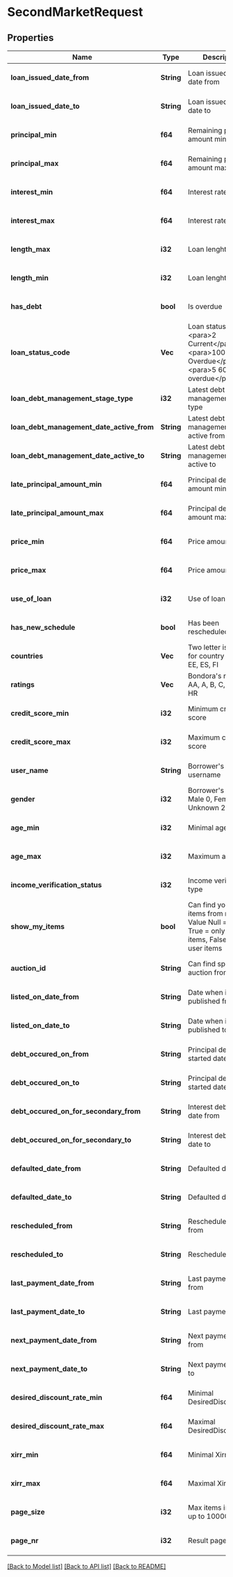 # SecondMarketRequest

## Properties
Name | Type | Description | Notes
------------ | ------------- | ------------- | -------------
**loan_issued_date_from** | **String** | Loan issued start date from | [optional] [default to null]
**loan_issued_date_to** | **String** | Loan issued start date to | [optional] [default to null]
**principal_min** | **f64** | Remaining principal amount min | [optional] [default to null]
**principal_max** | **f64** | Remaining principal amount max | [optional] [default to null]
**interest_min** | **f64** | Interest rate min | [optional] [default to null]
**interest_max** | **f64** | Interest rate max | [optional] [default to null]
**length_max** | **i32** | Loan lenght min | [optional] [default to null]
**length_min** | **i32** | Loan lenght max | [optional] [default to null]
**has_debt** | **bool** | Is overdue | [optional] [default to null]
**loan_status_code** | **Vec<i32>** | Loan status code  &lt;para&gt;2 Current&lt;/para&gt;&lt;para&gt;100 Overdue&lt;/para&gt;&lt;para&gt;5 60+ days overdue&lt;/para&gt; | [optional] [default to null]
**loan_debt_management_stage_type** | **i32** | Latest debt management stage type | [optional] [default to null]
**loan_debt_management_date_active_from** | **String** | Latest debt management date active from | [optional] [default to null]
**loan_debt_management_date_active_to** | **String** | Latest debt management date active to | [optional] [default to null]
**late_principal_amount_min** | **f64** | Principal debt amount min | [optional] [default to null]
**late_principal_amount_max** | **f64** | Principal debt amount max | [optional] [default to null]
**price_min** | **f64** | Price amount min | [optional] [default to null]
**price_max** | **f64** | Price amount max | [optional] [default to null]
**use_of_loan** | **i32** | Use of loan | [optional] [default to null]
**has_new_schedule** | **bool** | Has been rescheduled | [optional] [default to null]
**countries** | **Vec<String>** | Two letter iso code for country of origin: EE, ES, FI | [optional] [default to null]
**ratings** | **Vec<String>** | Bondora&#39;s rating: AA, A, B, C, D, E, F, HR | [optional] [default to null]
**credit_score_min** | **i32** | Minimum credit score | [optional] [default to null]
**credit_score_max** | **i32** | Maximum credit score | [optional] [default to null]
**user_name** | **String** | Borrower&#39;s username | [optional] [default to null]
**gender** | **i32** | Borrower&#39;s gender: Male 0, Female 1, Unknown 2 | [optional] [default to null]
**age_min** | **i32** | Minimal age | [optional] [default to null]
**age_max** | **i32** | Maximum age | [optional] [default to null]
**income_verification_status** | **i32** | Income verification type | [optional] [default to null]
**show_my_items** | **bool** | Can find your own items from market: Value Null &#x3D; ALL, True &#x3D; only your items, False &#x3D; other user items | [optional] [default to null]
**auction_id** | **String** | Can find specific auction from market | [optional] [default to null]
**listed_on_date_from** | **String** | Date when item was published from | [optional] [default to null]
**listed_on_date_to** | **String** | Date when item was published to | [optional] [default to null]
**debt_occured_on_from** | **String** | Principal debt started date from | [optional] [default to null]
**debt_occured_on_to** | **String** | Principal debt started date to | [optional] [default to null]
**debt_occured_on_for_secondary_from** | **String** | Interest debt started date from | [optional] [default to null]
**debt_occured_on_for_secondary_to** | **String** | Interest debt started date to | [optional] [default to null]
**defaulted_date_from** | **String** | Defaulted date from | [optional] [default to null]
**defaulted_date_to** | **String** | Defaulted date to | [optional] [default to null]
**rescheduled_from** | **String** | Rescheduled date from | [optional] [default to null]
**rescheduled_to** | **String** | Rescheduled date to | [optional] [default to null]
**last_payment_date_from** | **String** | Last payment date from | [optional] [default to null]
**last_payment_date_to** | **String** | Last payment date to | [optional] [default to null]
**next_payment_date_from** | **String** | Next payment date from | [optional] [default to null]
**next_payment_date_to** | **String** | Next payment date to | [optional] [default to null]
**desired_discount_rate_min** | **f64** | Minimal DesiredDiscountRate | [optional] [default to null]
**desired_discount_rate_max** | **f64** | Maximal DesiredDiscountRate | [optional] [default to null]
**xirr_min** | **f64** | Minimal Xirr | [optional] [default to null]
**xirr_max** | **f64** | Maximal Xirr | [optional] [default to null]
**page_size** | **i32** | Max items in result, up to 100000 | [optional] [default to null]
**page_nr** | **i32** | Result page nr | [optional] [default to null]

[[Back to Model list]](../README.md#documentation-for-models) [[Back to API list]](../README.md#documentation-for-api-endpoints) [[Back to README]](../README.md)


